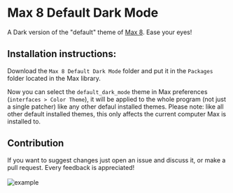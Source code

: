 # Max 8 Default Dark Mode
A Dark version of the "default" theme of [Max 8](http://cycling74.com/products/max/). Ease your eyes!

## Installation instructions:

Download the `Max 8 Default Dark Mode` folder and put it in the `Packages` folder located in the Max library.

Now you can select the `default_dark_mode` theme in Max preferences (`interfaces > Color Theme`), it will be applied to the whole program (not just a single patcher) like any other defaul installed themes. Please note: like all other default installed themes, this only affects the current computer Max is installed to.  

## Contribution

If you want to suggest changes just open an issue and discuss it, or make a pull request. Every feedback is appreciated!
\
\
![example](https://user-images.githubusercontent.com/38999587/115965388-59934d00-a529-11eb-9719-7f99118a9d8f.jpg)
